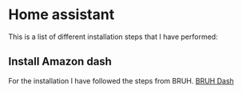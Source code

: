 # Home assistant

This is a list of different installation steps that I have performed:

## Install Amazon dash
For the installation I have followed the steps from BRUH.
[BRUH Dash ](http://www.bruhautomation.com/single-post/2016/11/22/How-To-Use-an-Amazon-Dash-with-IFTTT-and-Home-Assistant)
